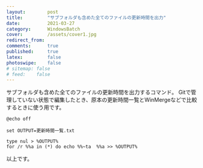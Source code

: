```yaml
---
layout:        post
title:         "サブフォルダも含めた全てのファイルの更新時間を出力"
date:          2021-03-27
category:      WindowsBatch
cover:         /assets/cover1.jpg
redirect_from:
comments:      true
published:     true
latex:         false
photoswipe:    false
# sitemap: false
# feed:    false
---
```


サブフォルダも含めた全てのファイルの更新時間を出力するコマンド。
Gitで管理していない状態で編集したとき、原本の更新時間一覧とWinMergeなどで比較するときに使う用です。

```batch
@echo off

set OUTPUT=更新時間一覧.txt

type nul > %OUTPUT%
for /r %%a in (*) do echo %%~ta  %%a >> %OUTPUT%
```

以上です。
